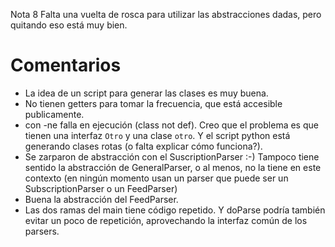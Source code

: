 Nota 8
Falta una vuelta de rosca para utilizar las abstracciones dadas, pero quitando eso está muy bien. 

# Comentarios 

- La idea de un script para generar las clases es muy buena. 
- No tienen getters para tomar la frecuencia, que está accesible publicamente. 
- con -ne falla en ejecución (class not def). Creo que el problema es que tienen una interfaz `Otro` y una clase `otro`. Y el script python está generando clases rotas (o falta explicar cómo funciona?). 
- Se zarparon de abstracción con el SuscriptionParser :-) Tampoco tiene sentido la abstracción de GeneralParser, o al menos, no la tiene en este contexto (en ningún momento usan un parser que puede ser un SubscriptionParser o un FeedParser) 
- Buena la abstracción del FeedParser. 
- Las dos ramas del main tiene código repetido. Y doParse podría también evitar un poco de repetición, aprovechando la interfaz común de los parsers. 
